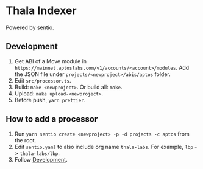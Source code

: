 # Thala Indexer

Powered by sentio.

## Development

1. Get ABI of a Move module in `https://mainnet.aptoslabs.com/v1/accounts/<account>/modules`. Add the JSON file under `projects/<newproject>/abis/aptos` folder.
1. Edit `src/processor.ts`.
1. Build: `make <newproject>`. Or build all: `make`.
1. Upload: `make upload-<newproject>`.
1. Before push, `yarn prettier`.

## How to add a processor

1. Run `yarn sentio create <newproject> -p -d projects -c aptos` from the root.
1. Edit `sentio.yaml` to also include org name `thala-labs`. For example, `lbp` -> `thala-labs/lbp`.
1. Follow [Development](#development).

